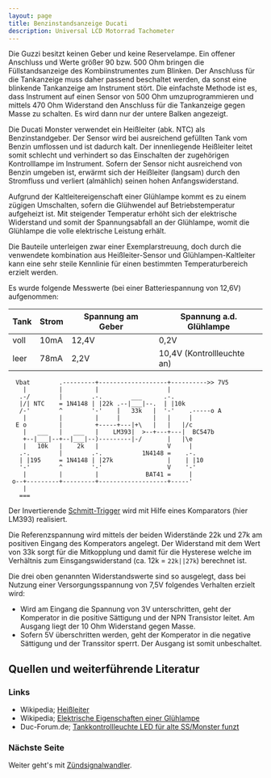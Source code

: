 ```yaml
---
layout: page
title: Benzinstandsanzeige Ducati
description: Universal LCD Motorrad Tachometer
---
```


Die Guzzi besitzt keinen Geber und keine Reservelampe. Ein offener Anschluss und Werte größer 90 bzw. 500 Ohm bringen die Füllstandsanzeige des Kombiinstrumentes zum Blinken. Der Anschluss für die Tankanzeige muss daher passend beschaltet werden, da sonst eine blinkende Tankanzeige am Instrument stört. Die einfachste Methode ist es, dass Instrument auf einen Sensor von 500 Ohm umzuprogrammieren und mittels 470 Ohm Widerstand den Anschluss für die Tankanzeige gegen Masse zu schalten. Es wird dann nur der untere Balken angezeigt.

Die Ducati Monster verwendet ein Heißleiter (abk. NTC) als Benzinstandgeber. Der Sensor wird bei ausreichend gefüllten Tank vom Benzin umflossen und ist dadurch kalt. Der innenliegende Heißleiter leitet somit schlecht und verhindert so das Einschalten der zugehörigen Kontrolllampe im Instrument. Sofern der Sensor nicht ausreichend von Benzin umgeben ist, erwärmt sich der Heißleiter (langsam) durch den Stromfluss und verliert (almählich) seinen hohen Anfangswiderstand.

Aufgrund der Kaltleitereigenschaft einer Glühlampe kommt es zu einem zügigen Umschalten, sofern die Glühwendel auf Betriebstemperatur aufgeheizt ist. Mit steigender Temperatur erhöht sich der elektrische Widerstand und somit der Spannungsabfall an der Glühlampe, womit die Glühlampe die volle elektrische Leistung erhält. 

Die Bauteile unterleigen zwar einer Exemplarstreuung, doch durch die venwendete kombination aus Heißleiter-Sensor und Glühlampen-Kaltleiter kann eine sehr steile Kennlinie für einen bestimmten Temperaturbereich erzielt werden. 

Es wurde folgende Messwerte (bei einer Batteriespannung von 12,6V) aufgenommen:

Tank | Strom | Spannung am Geber | Spannung a.d. Glühlampe
---- | ----- | ----------------- | --------------------------
voll | 10mA  | 12,4V             | 0,2V
leer | 78mA  | 2,2V              | 10,4V (Kontrollleuchte an)

```
  Vbat        .---------+-------------------+---------->> 7V5
    |         |         |                   |
   .-/        |        .-.        ___      .-.
   |/| NTC    = 1N4148 | |22k .--|___|--.  | |10k
   /-'        ^        '-'    |   33k   |  '-'    .-----o A
    |         |         |     |         |   |     |
  E o         |         +-----+---|+\   |   |   |/c
    |   ___   |   ___   |    LM393|  >--+---+---|  BC547b
    +--|___|--+--|___|--)---------|-/       |   |\e
    |   10k   |    2k   |                   V     |
   .-.        |        .-.           1N4148 =    .-.
   | |195     = 1N4148 | |27k               |    | |10
   '-'        ^        '-'                  V    '-'
    |         |         |             BAT41 =     |
 o--+---------+---------+-------------------+-----'
    |
   ===
```

Der Invertierende [Schmitt-Trigger](http://de.wikipedia.org/wiki/Schmitt-Trigger) wird mit Hilfe eines Komparators (hier LM393) realisiert.

Die Referenzspannung wird mittels der beiden Widerstände 22k und 27k am positiven Eingang des Komperators angelegt. Der Widerstand mit dem Wert von 33k sorgt für die Mitkopplung und damit für die Hysterese welche im Verhältnis zum Einsgangswiderstand (ca. 12k = `22k||27k`) berechnet ist.

Die drei oben genannten Widerstandswerte sind so ausgelegt, dass bei Nutzung einer Versorgungsspannung von 7,5V folgendes Verhalten erzielt wird:
- Wird am Eingang die Spannung von 3V unterschritten, geht der Komperator in die positive Sättigung und der NPN Transistor leitet. Am Ausgang liegt der 10 Ohm Widerstand gegen Masse.
- Sofern 5V überschritten werden, geht der Komperator in die negative Sättigung und der Transsitor sperrt. Der Ausgang ist somit unbeschaltet. 

## Quellen und weiterführende Literatur

### Links
- Wikipedia; [Heißleiter](https://de.wikipedia.org/wiki/Hei%C3%9Fleiter)
- Wikipedia; [Elektrische Eigenschaften einer Glühlampe](https://de.wikipedia.org/wiki/Gl%C3%BChlampe#Elektrische_Eigenschaften)
- Duc-Forum.de; [Tankkontrollleuchte LED für alte SS/Monster funzt](http://www.duc-forum.de/thread.php?threadid=71131)

### Nächste Seite
Weiter geht's mit [Zündsignalwandler](zuendsignalwandler_1.html).
